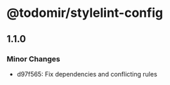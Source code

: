 # @todomir/stylelint-config

## 1.1.0

### Minor Changes

- d97f565: Fix dependencies and conflicting rules
